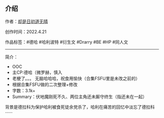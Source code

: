 ## 介绍

<!-- 作者：[却是日初道无晴](https://ljyjingyi.lofter.com/) -->
作者：[却是日初道无晴](../../../../author/却是日初道无晴/)

创作时间：2022.4.21

作品标签：#德哈 #哈利波特 #衍生文 #Drarry #BE #HP #同人文

------

简介：

* OOC
* 主CP:德哈（微罗赫，慎入
* 老梗了。。。  无脑哈哈哈，祝食用愉快（合集FSFU里是未改之前的）
* 根据合集FSFU做的二次整理+修改
* 字数：3.1k+
* Summary：伏地魔刚死不久、两位主角还未厮守终生（指还未在一起）

背景是德拉科为保护哈利被食死徒余党杀了，哈利在痛苦的回忆中淡忘了德拉科······
